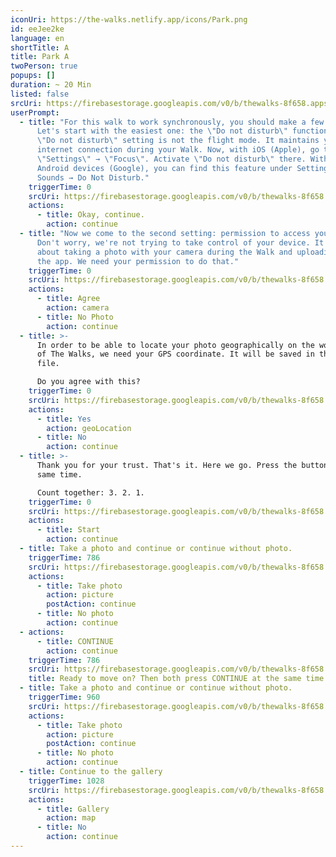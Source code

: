 ```yaml
---
iconUri: https://the-walks.netlify.app/icons/Park.png
id: eeJee2ke
language: en
shortTitle: A
title: Park A
twoPerson: true
popups: []
duration: ~ 20 Min
listed: false
srcUri: https://firebasestorage.googleapis.com/v0/b/thewalks-8f658.appspot.com/o/mp3%2Fv0%2Fen_ahvo7Cee%2Fen_eeJee2ke.mp3?alt=media&token=819857ae-b8dc-407d-85c9-536f81324f5c
userPrompt:
  - title: "For this walk to work synchronously, you should make a few settings.
      Let's start with the easiest one: the \"Do not disturb\" function. The
      \"Do not disturb\" setting is not the flight mode. It maintains your
      internet connection during your Walk. Now, with iOS (Apple), go to
      \"Settings\" → \"Focus\". Activate \"Do not disturb\" there. With most
      Android devices (Google), you can find this feature under Settings →
      Sounds → Do Not Disturb."
    triggerTime: 0
    srcUri: https://firebasestorage.googleapis.com/v0/b/thewalks-8f658.appspot.com/o/static%2Fmedias%2Fmulti_Zeubeel8_loop.mp3?alt=media&token=88349085-3303-48b9-bdc6-fd7b09519a26
    actions:
      - title: Okay, continue.
        action: continue
  - title: "Now we come to the second setting: permission to access your camera.
      Don't worry, we're not trying to take control of your device. It's just
      about taking a photo with your camera during the Walk and uploading it to
      the app. We need your permission to do that."
    triggerTime: 0
    srcUri: https://firebasestorage.googleapis.com/v0/b/thewalks-8f658.appspot.com/o/static%2Fmedias%2Fmulti_Zeubeel8_loop.mp3?alt=media&token=88349085-3303-48b9-bdc6-fd7b09519a26
    actions:
      - title: Agree
        action: camera
      - title: No Photo
        action: continue
  - title: >-
      In order to be able to locate your photo geographically on the world map
      of The Walks, we need your GPS coordinate. It will be saved in the photo
      file.

      Do you agree with this?
    triggerTime: 0
    srcUri: https://firebasestorage.googleapis.com/v0/b/thewalks-8f658.appspot.com/o/static%2Fmedias%2Fmulti_Zeubeel8_loop.mp3?alt=media&token=88349085-3303-48b9-bdc6-fd7b09519a26
    actions:
      - title: Yes
        action: geoLocation
      - title: No
        action: continue
  - title: >-
      Thank you for your trust. That's it. Here we go. Press the button at the
      same time.

      Count together: 3. 2. 1.
    triggerTime: 0
    srcUri: https://firebasestorage.googleapis.com/v0/b/thewalks-8f658.appspot.com/o/static%2Fmedias%2Fmulti_Zeubeel8_loop.mp3?alt=media&token=88349085-3303-48b9-bdc6-fd7b09519a26
    actions:
      - title: Start
        action: continue
  - title: Take a photo and continue or continue without photo.
    triggerTime: 786
    srcUri: https://firebasestorage.googleapis.com/v0/b/thewalks-8f658.appspot.com/o/mp3%2Fv0%2Fen_ahvo7Cee%2Fen_ahvo7Cee_loop_1.mp3?alt=media&token=e76eba89-d8cf-47fe-be22-ea09e8ff7869
    actions:
      - title: Take photo
        action: picture
        postAction: continue
      - title: No photo
        action: continue
  - actions:
      - title: CONTINUE
        action: continue
    triggerTime: 786
    srcUri: https://firebasestorage.googleapis.com/v0/b/thewalks-8f658.appspot.com/o/mp3%2Fapi-v1%2Fen_eeJee2ke%2Fmulti_Zeubeel8_loop.mp3?alt=media&token=7d7daa93-ead8-4372-85bb-dca6a400bd8b
    title: Ready to move on? Then both press CONTINUE at the same time.
  - title: Take a photo and continue or continue without photo.
    triggerTime: 960
    srcUri: https://firebasestorage.googleapis.com/v0/b/thewalks-8f658.appspot.com/o/mp3%2Fv0%2Fen_ahvo7Cee%2Fen_ahvo7Cee_loop_2.mp3?alt=media&token=1a3a9ece-6dc2-458d-b815-df2fd2f47c64
    actions:
      - title: Take photo
        action: picture
        postAction: continue
      - title: No photo
        action: continue
  - title: Continue to the gallery
    triggerTime: 1028
    srcUri: https://firebasestorage.googleapis.com/v0/b/thewalks-8f658.appspot.com/o/static%2Fmedias%2Fmulti_Zeubeel8_loop.mp3?alt=media&token=88349085-3303-48b9-bdc6-fd7b09519a26
    actions:
      - title: Gallery
        action: map
      - title: No
        action: continue
---
```

